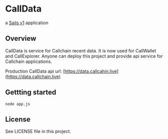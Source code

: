 # CallData

a [Sails v1](https://sailsjs.com) application

## Overview

CallData is service for Callchain recent data. It is now used for CallWallet and CallExplorer. Anyone can deploy this project and provide api service for Callchain applications.

Production CallData api url: [https://data.callcahin.live](https://data.callchain.live)

## Gettting started

```
node app.js
```


## License

See LICENSE file in this project.